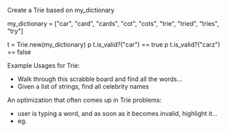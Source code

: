 <!-- Based on: https://www.youtube.com/watch?v=zIjfhVPRZCg -->
Create a Trie based on my_dictionary

my_dictionary = ["car", "card", "cards", "cot", "cots", "trie", "tried", "tries", "try"]


t = Trie.new(my_dictionary)
p t.is_valid?("car") == true
p t.is_valid?("carz") == false


Example Usages for Trie:
* Walk through this scrabble board and find all the words...
* Given a list of strings, find all celebrity names

An optimization that often comes up in Trie problems:
* user is typing a word, and as soon as it becomes invalid, highlight it...
* eg.
